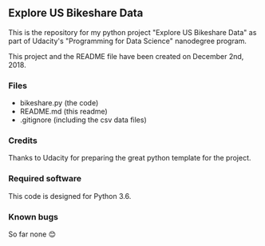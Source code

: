 ## Explore US Bikeshare Data
This is the repository for my python project "Explore US Bikeshare Data" as part of Udacity's "Programming for Data Science" nanodegree program.

This project and the README file have been created on December 2nd, 2018.

### Files
* bikeshare.py (the code)
* README.md (this readme)
* .gitignore (including the csv data files)

### Credits
Thanks to Udacity for preparing the great python template for the project.

### Required software
This code is designed for Python 3.6.

### Known bugs
So far none :blush: